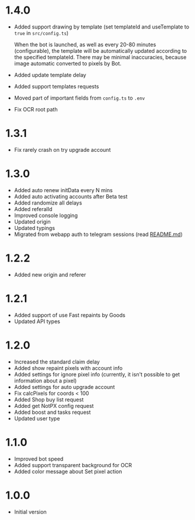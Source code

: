 # 1.4.0

- Added support drawing by template (set templateId and useTemplate to `true` in `src/config.ts`)

  When the bot is launched, as well as every 20-80 minutes (configurable), the template will be automatically updated according to the specified templateId. There may be minimal inaccuracies, because image automatic converted to pixels by Bot.

- Added update template delay
- Added support templates requests
- Moved part of important fields from `config.ts` to `.env`
- Fix OCR root path

# 1.3.1

- Fix rarely crash on try upgrade account

# 1.3.0

- Added auto renew initData every N mins
- Added auto activating accounts after Beta test
- Added randomize all delays
- Added referalId
- Improved console logging
- Updated origin
- Updated typings
- Migrated from webapp auth to telegram sessions (read [README.md](README.md))

# 1.2.2

- Added new origin and referer

# 1.2.1

- Added support of use Fast repaints by Goods
- Updated API types

# 1.2.0

- Increased the standard claim delay
- Added show repaint pixels with account info
- Added settings for ignore pixel info (currently, it isn't possible to get information about a pixel)
- Added settings for auto upgrade account
- Fix calcPixels for coords < 100
- Added Shop buy list request
- Added get NotPX config request
- Added boost and tasks request
- Updated user type

# 1.1.0

- Improved bot speed
- Added support transparent background for OCR
- Added color message about Set pixel action


# 1.0.0

- Initial version